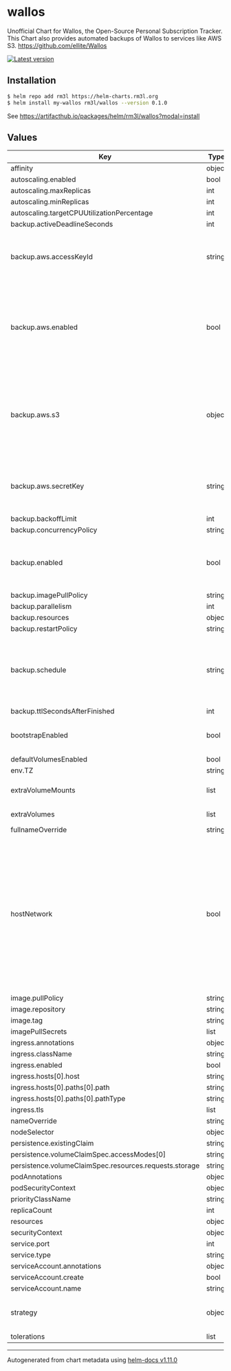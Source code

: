 # wallos

Unofficial Chart for Wallos, the Open-Source Personal Subscription Tracker.
This Chart also provides automated backups of Wallos to services like AWS S3.
https://github.com/ellite/Wallos

[![Latest version](https://img.shields.io/badge/latest_version-0.1.0-blue)](https://artifacthub.io/packages/helm/rm3l/wallos)

## Installation

```bash
$ helm repo add rm3l https://helm-charts.rm3l.org
$ helm install my-wallos rm3l/wallos --version 0.1.0
```

See https://artifacthub.io/packages/helm/rm3l/wallos?modal=install

## Values

| Key | Type | Default | Description |
|-----|------|---------|-------------|
| affinity | object | `{}` |  |
| autoscaling.enabled | bool | `false` |  |
| autoscaling.maxReplicas | int | `100` |  |
| autoscaling.minReplicas | int | `1` |  |
| autoscaling.targetCPUUtilizationPercentage | int | `80` |  |
| backup.activeDeadlineSeconds | int | `1800` |  |
| backup.aws.accessKeyId | string | `"my-aws-access-key-id"` | AWS Access Key. Must have the permissions to write to the target bucket. |
| backup.aws.enabled | bool | `true` | For now, only AWS is supported. Setting this to `false` (while `backup.enabled` is `true`) will cause a deployment error. |
| backup.aws.s3 | object | `{"destination":"s3://path/to/my/wallos-backup-bucket"}` | Target destination bucket (absolute) in AWS S3, where the backup resources should be written |
| backup.aws.secretKey | string | `"my-aws-secret-key"` | AWS Secret Key. Must have the permissions to write to the target bucket. |
| backup.backoffLimit | int | `1` |  |
| backup.concurrencyPolicy | string | `"Forbid"` |  |
| backup.enabled | bool | `false` | since the volume will be accessible only to the sole Wallos pod. |
| backup.imagePullPolicy | string | `"IfNotPresent"` |  |
| backup.parallelism | int | `1` |  |
| backup.resources | object | `{}` |  |
| backup.restartPolicy | string | `"OnFailure"` |  |
| backup.schedule | string | `"@daily"` | How frequently the Backup job should run. Cron Syntax, as supported by Kubernetes CronJobs |
| backup.ttlSecondsAfterFinished | int | `300` |  |
| bootstrapEnabled | bool | `true` | Whether to enable bootstrapping the volume |
| defaultVolumesEnabled | bool | `true` |  |
| env.TZ | string | `"Europe/Paris"` |  |
| extraVolumeMounts | list | `[]` | Additional Volume mounts |
| extraVolumes | list | `[]` | Additional volumes |
| fullnameOverride | string | `""` |  |
| hostNetwork | bool | `false` | Host networking requested for the pod. Beware that setting this to true requires all container ports declared in the pod to be free on the node. This can be useful for example to expose AdGuard Home as a DHCP Server. |
| image.pullPolicy | string | `"IfNotPresent"` |  |
| image.repository | string | `"ghcr.io/ellite/wallos"` |  |
| image.tag | string | `""` |  |
| imagePullSecrets | list | `[]` |  |
| ingress.annotations | object | `{}` |  |
| ingress.className | string | `""` |  |
| ingress.enabled | bool | `false` |  |
| ingress.hosts[0].host | string | `"chart-example.local"` |  |
| ingress.hosts[0].paths[0].path | string | `"/"` |  |
| ingress.hosts[0].paths[0].pathType | string | `"ImplementationSpecific"` |  |
| ingress.tls | list | `[]` |  |
| nameOverride | string | `""` |  |
| nodeSelector | object | `{}` |  |
| persistence.existingClaim | string | `nil` |  |
| persistence.volumeClaimSpec.accessModes[0] | string | `"ReadWriteOnce"` |  |
| persistence.volumeClaimSpec.resources.requests.storage | string | `"5Gi"` |  |
| podAnnotations | object | `{}` |  |
| podSecurityContext | object | `{}` |  |
| priorityClassName | string | `""` |  |
| replicaCount | int | `1` |  |
| resources | object | `{}` |  |
| securityContext | object | `{}` |  |
| service.port | int | `80` |  |
| service.type | string | `"ClusterIP"` |  |
| serviceAccount.annotations | object | `{}` |  |
| serviceAccount.create | bool | `true` |  |
| serviceAccount.name | string | `""` |  |
| strategy | object | `{}` | Strategy used to replace old Pods by new ones |
| tolerations | list | `[]` |  |

----------------------------------------------
Autogenerated from chart metadata using [helm-docs v1.11.0](https://github.com/norwoodj/helm-docs/releases/v1.11.0)